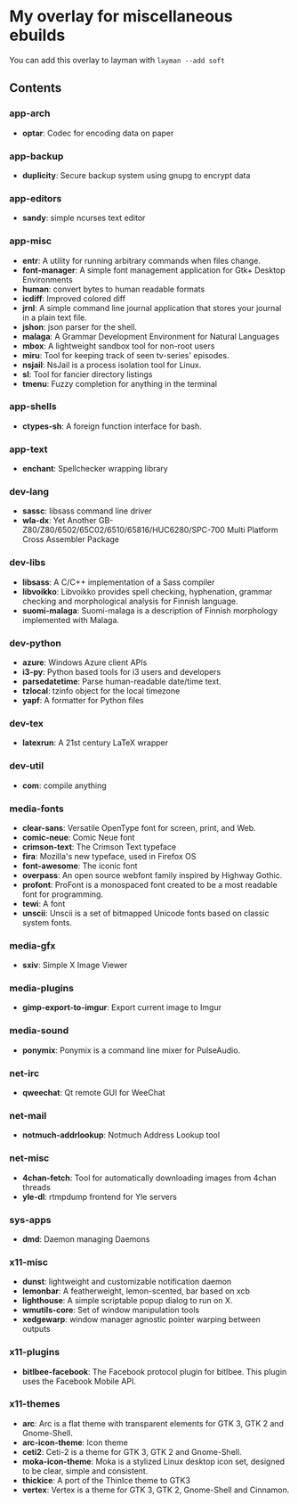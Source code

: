 # My overlay for miscellaneous ebuilds

You can add this overlay to layman with `layman --add soft`

## Contents

### app-arch

* __optar__: Codec for encoding data on paper

### app-backup

* __duplicity__: Secure backup system using gnupg to encrypt data

### app-editors

* __sandy__: simple ncurses text editor

### app-misc

* __entr__: A utility for running arbitrary commands when files change.
* __font-manager__: A simple font management application for Gtk+ Desktop Environments
* __human__: convert bytes to human readable formats
* __icdiff__: Improved colored diff
* __jrnl__: A simple command line journal application that stores your journal in a plain text file.
* __jshon__: json parser for the shell.
* __malaga__: A Grammar Development Environment for Natural Languages
* __mbox__: A lightweight sandbox tool for non-root users
* __miru__: Tool for keeping track of seen tv-series' episodes.
* __nsjail__: NsJail is a process isolation tool for Linux.
* __sl__: Tool for fancier directory listings
* __tmenu__: Fuzzy completion for anything in the terminal

### app-shells

* __ctypes-sh__: A foreign function interface for bash.

### app-text

* __enchant__: Spellchecker wrapping library

### dev-lang

* __sassc__: libsass command line driver
* __wla-dx__: Yet Another GB-Z80/Z80/6502/65C02/6510/65816/HUC6280/SPC-700 Multi Platform Cross Assembler Package

### dev-libs

* __libsass__: A C/C++ implementation of a Sass compiler
* __libvoikko__: Libvoikko provides spell checking, hyphenation, grammar checking and morphological analysis for Finnish language.
* __suomi-malaga__: Suomi-malaga is a description of Finnish morphology implemented with Malaga.

### dev-python

* __azure__: Windows Azure client APIs
* __i3-py__: Python based tools for i3 users and developers
* __parsedatetime__: Parse human-readable date/time text.
* __tzlocal__: tzinfo object for the local timezone
* __yapf__: A formatter for Python files

### dev-tex

* __latexrun__: A 21st century LaTeX wrapper

### dev-util

* __com__: compile anything

### media-fonts

* __clear-sans__: Versatile OpenType font for screen, print, and Web.
* __comic-neue__: Comic Neue font
* __crimson-text__: The Crimson Text typeface
* __fira__: Mozilla's new typeface, used in Firefox OS
* __font-awesome__: The iconic font
* __overpass__: An open source webfont family inspired by Highway Gothic.
* __profont__: ProFont is a monospaced font created to be a most readable font for programming.
* __tewi__: A font
* __unscii__: Unscii is a set of bitmapped Unicode fonts based on classic system fonts.

### media-gfx

* __sxiv__: Simple X Image Viewer

### media-plugins

* __gimp-export-to-imgur__: Export current image to Imgur

### media-sound

* __ponymix__: Ponymix is a command line mixer for PulseAudio.

### net-irc

* __qweechat__: Qt remote GUI for WeeChat

### net-mail

* __notmuch-addrlookup__: Notmuch Address Lookup tool

### net-misc

* __4chan-fetch__: Tool for automatically downloading images from 4chan threads
* __yle-dl__: rtmpdump frontend for Yle servers

### sys-apps

* __dmd__: Daemon managing Daemons

### x11-misc

* __dunst__: lightweight and customizable notification daemon
* __lemonbar__: A featherweight, lemon-scented, bar based on xcb
* __lighthouse__: A simple scriptable popup dialog to run on X.
* __wmutils-core__: Set of window manipulation tools
* __xedgewarp__: window manager agnostic pointer warping between outputs

### x11-plugins

* __bitlbee-facebook__: The Facebook protocol plugin for bitlbee. This plugin uses the Facebook Mobile API.

### x11-themes

* __arc__: Arc is a flat theme with transparent elements for GTK 3, GTK 2 and Gnome-Shell.
* __arc-icon-theme__: Icon theme
* __ceti2__: Ceti-2 is a theme for GTK 3, GTK 2 and Gnome-Shell.
* __moka-icon-theme__: Moka is a stylized Linux desktop icon set, designed to be clear, simple and consistent.
* __thickice__: A port of the ThinIce theme to GTK3
* __vertex__: Vertex is a theme for GTK 3, GTK 2, Gnome-Shell and Cinnamon.
